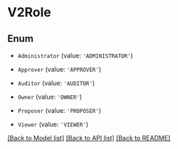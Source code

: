 # V2Role


## Enum

* `Administrator` (value: `'ADMINISTRATOR'`)

* `Approver` (value: `'APPROVER'`)

* `Auditor` (value: `'AUDITOR'`)

* `Owner` (value: `'OWNER'`)

* `Proposer` (value: `'PROPOSER'`)

* `Viewer` (value: `'VIEWER'`)

[[Back to Model list]](../README.md#documentation-for-models) [[Back to API list]](../README.md#documentation-for-api-endpoints) [[Back to README]](../README.md)
